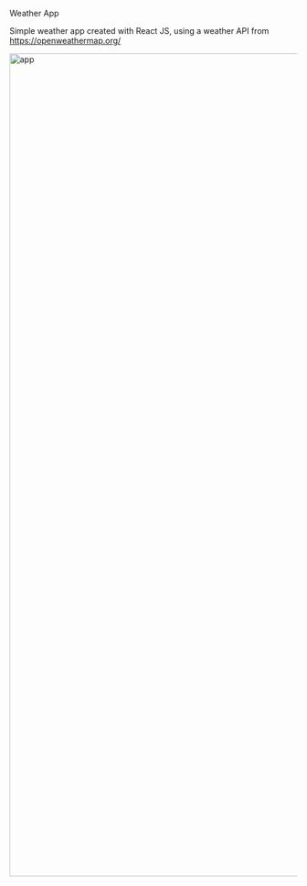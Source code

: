 Weather App

Simple weather app created with React JS, using a weather API from https://openweathermap.org/

<img width="1440" alt="app" src="https://user-images.githubusercontent.com/31707836/46562591-c5a9f900-c8ca-11e8-895d-d2a3978775bd.png">
